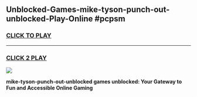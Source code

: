 
## Unblocked-Games-mike-tyson-punch-out-unblocked-Play-Online #pcpsm
<h3>
<a href="https://news.freeplayer.one?title=mike-tyson-punch-out-unblocked&ref=3">CLICK TO PLAY</a></h3>
<hr>

<h3>
<a href="https://news.freeplayer.one?title=mike-tyson-punch-out-unblocked&ref=3">CLICK 2 PLAY</a>
  
</h3>

<a href="https://news.freeplayer.one?title=mike-tyson-punch-out-unblocked&ref=3"><img src="https://clearcache.store/games.png"></a>


**mike-tyson-punch-out-unblocked games unblocked: Your Gateway to Fun and Accessible Online Gaming**
